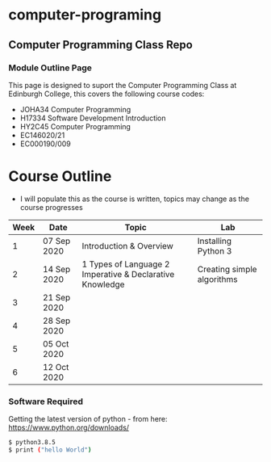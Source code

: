 # computer-programing
## Computer Programming Class Repo

### Module Outline Page

This page is designed to suport the Computer Programming Class at Edinburgh College, this covers the following course codes:

  - JOHA34 Computer Programming
  - H17334 Software Development Introduction
  - HY2C45 Computer Programming
  - EC146020/21
  - EC000190/009

# Course Outline

  - I will populate this as the course is written, topics may change as the course progresses

| Week | Date | Topic | Lab |
| ------ | ------ | ------ | ------ |
| 1 |07 Sep 2020 | Introduction & Overview | Installing Python 3 |
| 2 |14 Sep 2020 | 1 Types of Language 2 Imperative & Declarative Knowledge | Creating simple algorithms | 
| 3 |21 Sep 2020 | 
| 4 |28 Sep 2020 |
| 5 |05 Oct 2020 |
| 6 |12 Oct 2020 |


### Software Required

Getting the latest version of python - from here: https://www.python.org/downloads/

```sh
$ python3.8.5
$ print ("hello World")
```
